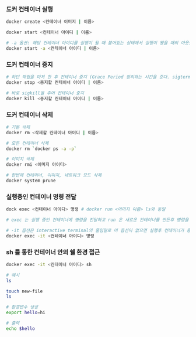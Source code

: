 ### 도커 컨테이너 실행

```sh
docker create <컨테이너 이미지 | 이름>

docker start <컨테이너 아이디 | 이름>

# -a 옵션: 해당 컨테이너 아이디를 실행이 될 때 붙어있는 상태에서 실행이 됐을 때의 아웃풋을 보여준다.
docker start -a <컨테이너 아이디 | 이름>
```

### 도커 컨테이너 중지

```sh
# 하던 작업을 마저 한 후 컨테이너 중지 (Grace Period 정리하는 시간을 준다. sigterm 을 준 후 sigkill을 준다.)
docker stop <중지할 컨테이너 아이디 | 이름>

# 바로 sigkill을 주어 컨테이너 중지
docker kill <중지할 컨테이너 아이디 | 이름>
```

### 도커 컨테이너 삭제

```sh
# 기본 삭제
docker rm <삭제할 컨테이너 아이디 | 이름>

# 모든 컨테이너 삭제
docker rm `docker ps -a -p`

# 이미지 삭제
docker rmi <이미지 아이디>

# 한번에 컨테이너, 이미지, 네트워크 모드 삭제
docker system prune
```

### 실행중인 컨테이너 명령 전달

```sh
dock exec <컨테이너 아이디> 명령 # docker run <이미지 이름> ls와 동일

# exec 는 실행 중인 컨테이너에 명령을 전달하고 run 은 새로운 컨테이너를 만든후 명령을 전달한다.
```

```sh
# -it 옵션은 interactive terminal의 줄임말로 이 옵션이 없으면 실행후 컨테이너가 종료된다.
docker exec -it <컨테이너 아이디> 명령
```

### sh 를 통한 컨테이너 안의 쉘 환경 접근

```sh
docker exec -it <컨테이너 아이디> sh

# 예시
ls

touch new-file
ls

# 환경변수 생성
export hello=hi

# 출력
echo $hello
```

